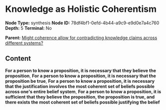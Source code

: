 # Knowledge as Holistic Coherentism

**Node Type:** synthesis
**Node ID:** 78df4bf1-0efd-4b44-a9c9-e9d0e7a4c760
**Depth:** 5
**Terminal:** No

**Parent:** [Might coherence allow for contradicting knowledge claims across different systems?](might-coherence-allow-for-contradicting-knowledge-claims-across-different-systems-antithesis-5629d751-ad5a-48dd-8e3f-8db634efc9bb.md)

## Content

**For a person to know a proposition, it is necessary that they believe the proposition**, **For a person to know a proposition, it is necessary that the proposition be true**, **For a person to know a proposition, it is necessary that the justification involves the most coherent set of beliefs possible across one's entire belief system**, **For a person to know a proposition, it is sufficient that they believe the proposition, the proposition is true, and there exists the most coherent set of beliefs possible justifying the belief**
